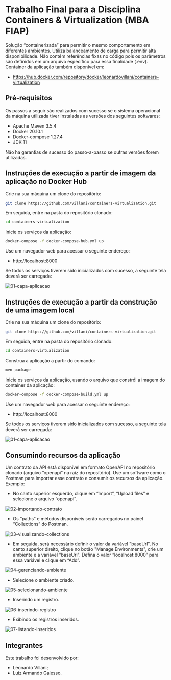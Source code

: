 Trabalho Final para a Disciplina Containers & Virtualization (MBA FIAP)
=======================================================================

Solução “containerizada” para permitir o mesmo comportamento em diferentes ambientes. Utiliza balanceamento de carga para permitir alta disponibilidade. Não contém referências fixas no código pois os parâmetros são definidos em um arquivo específico para essa finalidade (.env). Container da aplicação também disponível em: 

- https://hub.docker.com/repository/docker/leonardovillani/containers-virtualization 

Pré-requisitos
--------------

Os passos a seguir são realizados com sucesso se o sistema operacional da máquina utilizada tiver instaladas as versões dos seguintes softwares: 

- Apache Maven 3.5.4 
- Docker 20.10.1 
- Docker-compose 1.27.4 
- JDK 11 

Não há garantias de sucesso do passo-a-passo se outras versões forem utilizadas. 

Instruções de execução a partir de imagem da aplicação no Docker Hub
--------------------------------------------------------------------

Crie na sua máquina um clone do repositório: 
 
```bash
git clone https://github.com/villani/containers-virtualization.git 
``` 

Em seguida, entre na pasta do repositório clonado: 
 
```bash
cd containers-virtualization 
```

Inicie os serviços da aplicação: 
 
```bash
docker-compose -f docker-compose-hub.yml up 
```
 
Use um navegador web para acessar o seguinte endereço: 

- http://localhost:8000 

Se todos os serviços tiverem sido inicializados com sucesso, a seguinte tela deverá ser carregada: 

![01-capa-aplicacao](https://user-images.githubusercontent.com/2698761/103656991-11cfc200-4f48-11eb-9f9b-020169b208ae.png) 

Instruções de execução a partir da construção de uma imagem local
-----------------------------------------------------------------

Crie na sua máquina um clone do repositório: 
 
```bash
git clone https://github.com/villani/containers-virtualization.git 
```

Em seguida, entre na pasta do repositório clonado: 
 
```bash
cd containers-virtualization 
```

Construa a aplicação a partir do comando: 

```bash
mvn package  
```

Inicie os serviços da aplicação, usando o arquivo que constrói a imagem do container da aplicação: 
 
```bash
docker-compose -f docker-compose-build.yml up 
```

Use um navegador web para acessar o seguinte endereço: 

- http://localhost:8000 

Se todos os serviços tiverem sido inicializados com sucesso, a seguinte tela deverá ser carregada: 

![01-capa-aplicacao](https://user-images.githubusercontent.com/2698761/103656991-11cfc200-4f48-11eb-9f9b-020169b208ae.png) 
 
Consumindo recursos da aplicação
--------------------------------

Um contrato da API está disponível em formato OpenAPI no repositório clonado (arquivo “openapi” na raiz do repositório). Use um software como o Postman para importar esse contrato e consumir os recursos da aplicação. Exemplo: 

- No canto superior esquerdo, clique em “Import”, “Upload files” e selecione o arquivo “openapi”. 

![02-importando-contrato](https://user-images.githubusercontent.com/2698761/103657123-42aff700-4f48-11eb-8bbc-475c7ed0b26e.png)
 
- Os “paths” e métodos disponíveis serão carregados no painel “Collections” do Postman. 

![03-visualizando-collections](https://user-images.githubusercontent.com/2698761/103657163-50657c80-4f48-11eb-91a4-91beccfdb3b8.png) 
 
- Em seguida, será necessário definir o valor da variável "baseUrl". No canto superior direito, clique no botão "Manage Environments", crie um ambiente e a variável "baseUrl". Defina o valor “localhost:8000” para essa variável e clique em “Add”. 

![04-gerenciando-ambiente](https://user-images.githubusercontent.com/2698761/103657214-607d5c00-4f48-11eb-9f48-f6f09bfc7ea1.png)
 
- Selecione o ambiente criado. 

![05-selecionando-ambiente](https://user-images.githubusercontent.com/2698761/103657245-6d9a4b00-4f48-11eb-8057-a52060f19773.png) 
 
- Inserindo um registro. 

![06-inserindo-registro](https://user-images.githubusercontent.com/2698761/103657300-80ad1b00-4f48-11eb-9cd3-8906e79b57ac.png)
 
- Exibindo os registros inseridos. 

![07-listando-inseridos](https://user-images.githubusercontent.com/2698761/103657339-8b67b000-4f48-11eb-8159-7fe7668e1787.png) 

Integrantes
-----------

Este trabalho foi desenvolvido por:

- Leonardo Villani;
- Luiz Armando Galesso.
